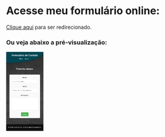 # Acesse meu formulário online:
[Clique aqui](https://cauacrispimv.github.io/formulario) para ser redirecionado.

### Ou veja abaixo a pré-visualização:
<img src="https://github.com/cauacrispimv/formulario/blob/main/assets/imagens/Captura%20de%20tela%202024-05-17%20044828.png" alt="Preview do formulario" title="Preview do formulario" width="20%">

